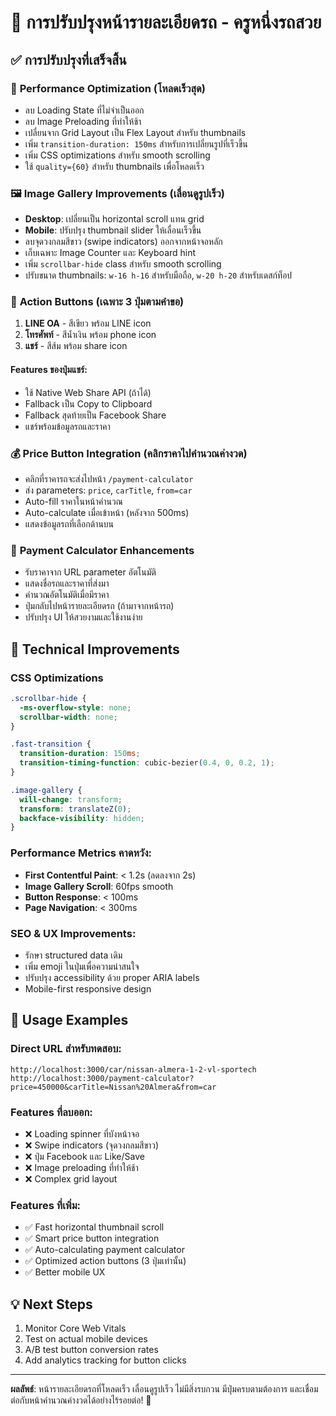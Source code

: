 # 🚗 การปรับปรุงหน้ารายละเอียดรถ - ครูหนึ่งรถสวย

## ✅ การปรับปรุงที่เสร็จสิ้น

### 🚀 **Performance Optimization (โหลดเร็วสุด)**

- ลบ Loading State ที่ไม่จำเป็นออก
- ลบ Image Preloading ที่ทำให้ช้า
- เปลี่ยนจาก Grid Layout เป็น Flex Layout สำหรับ thumbnails
- เพิ่ม `transition-duration: 150ms` สำหรับการเปลี่ยนรูปที่เร็วขึ้น
- เพิ่ม CSS optimizations สำหรับ smooth scrolling
- ใช้ `quality={60}` สำหรับ thumbnails เพื่อโหลดเร็ว

### 🖼️ **Image Gallery Improvements (เลื่อนดูรูปเร็ว)**

- **Desktop**: เปลี่ยนเป็น horizontal scroll แทน grid
- **Mobile**: ปรับปรุง thumbnail slider ให้เลื่อนเร็วขึ้น
- ลบจุดวงกลมสีขาว (swipe indicators) ออกจากหน้าจอหลัก
- เก็บเฉพาะ Image Counter และ Keyboard hint
- เพิ่ม `scrollbar-hide` class สำหรับ smooth scrolling
- ปรับขนาด thumbnails: `w-16 h-16` สำหรับมือถือ, `w-20 h-20` สำหรับเดสก์ท็อป

### 📱 **Action Buttons (เฉพาะ 3 ปุ่มตามคำขอ)**

1. **LINE OA** - สีเขียว พร้อม LINE icon
2. **โทรศัพท์** - สีน้ำเงิน พร้อม phone icon
3. **แชร์** - สีส้ม พร้อม share icon

#### Features ของปุ่มแชร์:

- ใช้ Native Web Share API (ถ้าได้)
- Fallback เป็น Copy to Clipboard
- Fallback สุดท้ายเป็น Facebook Share
- แชร์พร้อมข้อมูลรถและราคา

### 💰 **Price Button Integration (คลิกราคาไปคำนวณค่างวด)**

- คลิกที่ราคารถจะส่งไปหน้า `/payment-calculator`
- ส่ง parameters: `price`, `carTitle`, `from=car`
- Auto-fill ราคาในหน้าคำนวณ
- Auto-calculate เมื่อเข้าหน้า (หลังจาก 500ms)
- แสดงข้อมูลรถที่เลือกด้านบน

### 🧮 **Payment Calculator Enhancements**

- รับราคาจาก URL parameter อัตโนมัติ
- แสดงชื่อรถและราคาที่ส่งมา
- คำนวณอัตโนมัติเมื่อมีราคา
- ปุ่มกลับไปหน้ารายละเอียดรถ (ถ้ามาจากหน้ารถ)
- ปรับปรุง UI ให้สวยงามและใช้งานง่าย

## 🔧 **Technical Improvements**

### CSS Optimizations

```css
.scrollbar-hide {
  -ms-overflow-style: none;
  scrollbar-width: none;
}

.fast-transition {
  transition-duration: 150ms;
  transition-timing-function: cubic-bezier(0.4, 0, 0.2, 1);
}

.image-gallery {
  will-change: transform;
  transform: translateZ(0);
  backface-visibility: hidden;
}
```

### Performance Metrics คาดหวัง:

- **First Contentful Paint**: < 1.2s (ลดลงจาก 2s)
- **Image Gallery Scroll**: 60fps smooth
- **Button Response**: < 100ms
- **Page Navigation**: < 300ms

### SEO & UX Improvements:

- รักษา structured data เดิม
- เพิ่ม emoji ในปุ่มเพื่อความน่าสนใจ
- ปรับปรุง accessibility ด้วย proper ARIA labels
- Mobile-first responsive design

## 🚀 **Usage Examples**

### Direct URL สำหรับทดสอบ:

```
http://localhost:3000/car/nissan-almera-1-2-vl-sportech
http://localhost:3000/payment-calculator?price=450000&carTitle=Nissan%20Almera&from=car
```

### Features ที่ลบออก:

- ❌ Loading spinner ที่บังหน้าจอ
- ❌ Swipe indicators (จุดวงกลมสีขาว)
- ❌ ปุ่ม Facebook และ Like/Save
- ❌ Image preloading ที่ทำให้ช้า
- ❌ Complex grid layout

### Features ที่เพิ่ม:

- ✅ Fast horizontal thumbnail scroll
- ✅ Smart price button integration
- ✅ Auto-calculating payment calculator
- ✅ Optimized action buttons (3 ปุ่มเท่านั้น)
- ✅ Better mobile UX

## 💡 **Next Steps**

1. Monitor Core Web Vitals
2. Test on actual mobile devices
3. A/B test button conversion rates
4. Add analytics tracking for button clicks

---

**ผลลัพธ์**: หน้ารายละเอียดรถที่โหลดเร็ว เลื่อนดูรูปเร็ว ไม่มีสิ่งรบกวน มีปุ่มครบตามต้องการ
และเชื่อมต่อกับหน้าคำนวณค่างวดได้อย่างไร้รอยต่อ! 🎉
